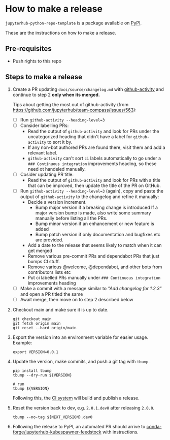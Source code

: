 <!---
# --- MUST ADAPT THIS FILE FOR YOUR PROJECT ---
# --- Instructions below ---
#
# * Search and replace `jupyterhub-python-repo-template` with the name of your repository
--->

# How to make a release

`jupyterhub-python-repo-template` is a package available on [PyPI][].

These are the instructions on how to make a release.

## Pre-requisites

- Push rights to this repo

## Steps to make a release

1. Create a PR updating `docs/source/changelog.md` with [github-activity][] and
   continue to step 2 **only when its merged.**

   Tips about getting the most out of github-activity (from https://github.com/jupyterhub/team-compass/issues/563):
   - [ ] Run `github-activity --heading-level=3`
   - [ ] Consider labelling PRs:
     - Read the output of `github-activity` and look for PRs under the uncategorized heading 
      that didn't have a label for `github-activity` to sort it by.
     - If any non-bot authored PRs are found there, visit them and add a relevant label.
     - `github-activity` can't sort `ci` labels automatically to go under a `### Continuous integration` improvements heading,
      so these need ot handeled manually.
   - [ ] Cosider updating PR title:
     - Read the output of `github-activity` and look for PRs with a title that can be improved,
       then update the title of the PR on GitHub.
   - [ ] Run `github-activity --heading-level=3` (again),
         copy and paste the output of `github-activity` to the changelog and refine it manually:
     - Decide a version increment.
       - Bump major version if a breaking change is introduced
         If a major version bump is made, also write some summary manually before listing all the PRs.
       - Bump minor version if an enhancement or new feature is added
       - Bump patch version if only documentation and bugfixes etc are provided.
      - Add a date to the release that seems likely to match when it can get merged
      - Remove various pre-commit PRs and dependabot PRs that just bumps CI stuff.
      - Remove various @welcome, @dependabot, and other bots from contributors lists etc
      - Put ci labelled PRs manually under `### Continuous integration` improvements heading
   - [ ] Make a commit with a message similar to *"Add changelog for 1.2.3"* and open a PR titled the same
   - [ ] Await merge, then move on to step 2 described below

1. Checkout main and make sure it is up to date.

   ```shell
   git checkout main
   git fetch origin main
   git reset --hard origin/main
   ```

1. Export the version into an environment variable for easier usage.
   Example:
   ```shell
   export VERSION=0.0.1
   ```

1. Update the version, make commits, and push a git tag with `tbump`.

   ```shell
   pip install tbump
   tbump --dry-run ${VERSION}

   # run
   tbump ${VERSION}
   ```

   Following this, the [CI system][] will build and publish a release.

1. Reset the version back to dev, e.g. `2.0.1.dev0` after releasing `2.0.0`.

   ```shell
   tbump --no-tag ${NEXT_VERSION}.dev0
   ```

1. Following the release to PyPI, an automated PR should arrive to
   [conda-forge/jupyterhub-kubespawner-feedstock][] with instructions.

[github-activity]: https://github.com/executablebooks/github-activity
[github.com/jupyterhub/kubespawner]: https://github.com/jupyterhub/kubespawner
[pypi]: https://pypi.org/project/jupyterhub-kubespawner/
[conda-forge]: https://anaconda.org/conda-forge/jupyterhub-kubespawner
[conda-forge/jupyterhub-kubespawner-feedstock]: https://github.com/conda-forge/jupyterhub-kubespawner-feedstock
[ci system]: https://github.com/jupyterhub/kubespawner/actions/workflows/publish.yaml
